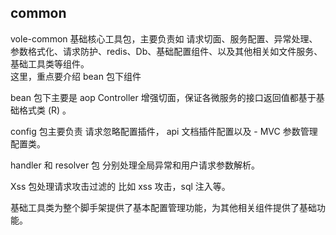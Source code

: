 common
-----

vole-common 基础核心工具包，主要负责如 请求切面、服务配置、异常处理、参数格式化、请求防护、redis、Db、基础配置组件、以及其他相关如文件服务、基础工具类等组件。   
这里，重点要介绍 bean 包下组件 

bean 包下主要是 aop  Controller 增强切面，保证各微服务的接口返回值都基于基础格式类 (R) 。  

config 包主要负责 请求忽略配置插件， api 文档插件配置以及 - MVC 参数管理配置类。  

handler 和 resolver 包 分别处理全局异常和用户请求参数解析。 

Xss 包处理请求攻击过滤的 比如 xss 攻击，sql 注入等。   

基础工具类为整个脚手架提供了基本配置管理功能，为其他相关组件提供了基础功能。